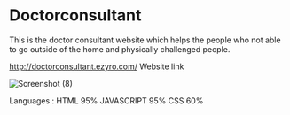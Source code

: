 # Doctorconsultant
This is the doctor consultant website which helps the people who not able to go outside of the home and physically challenged people.

http://doctorconsultant.ezyro.com/  Website link

![Screenshot (8)](https://user-images.githubusercontent.com/65845589/124355327-1ee71880-dc2e-11eb-899f-879426852418.png)

Languages :
 HTML 95%
 JAVASCRIPT 95%
 CSS 60%
